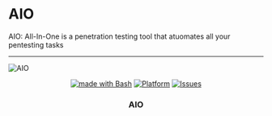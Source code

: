 # AIO
AIO: All-In-One is a penetration testing tool that atuomates all your pentesting tasks



------------------------------------
![AIO](https://user-images.githubusercontent.com/25440152/206862854-99c4a8cb-1b0b-470a-8b15-afbf810f76ee.jpg)

<p align="center">
   <a href="http://golang.org](https://www.gnu.org/software/bash"><img alt="made with Bash" src="https://img.shields.io/badge/made%20with-bash-brightgreen"/></a>
  <a href="#"><img alt="Platform" src="https://img.shields.io/badge/platform-osx%2Flinux%2Fwindows-green" /></a>
  <a href="https://github.com/homjxi0e/AIO/issues"><img alt=" Issues" src="https://img.shields.io/github/issues/homjxi0e/AIO" /></a>
  <h3 align="center"><b>AIO</b></h3>
</p>

